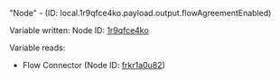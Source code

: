 "Node" - (ID: local.1r9qfce4ko.payload.output.flowAgreementEnabled)

Variable written:
Node ID: [1r9qfce4ko](../nodes/1r9qfce4ko.md)

Variable reads:
* Flow Connector (Node ID: [frkr1a0u82](../nodes/frkr1a0u82.md))
